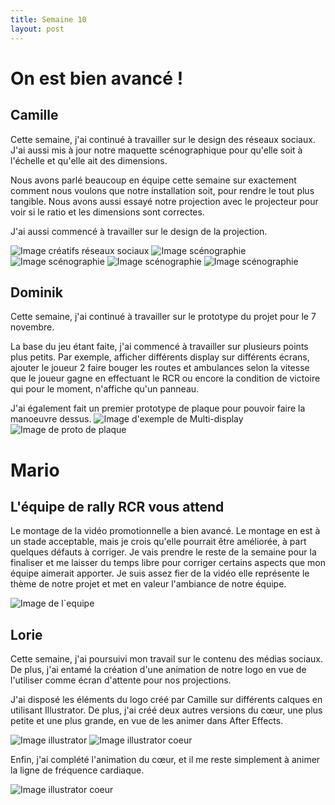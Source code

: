 ```yaml
---
title: Semaine 10
layout: post
---
```


#  On est bien avancé !

## Camille

Cette semaine, j'ai continué à travailler sur le design des réseaux sociaux. J'ai aussi mis à jour notre maquette scénographique pour qu'elle soit à l'échelle et qu'elle ait des dimensions.

Nous avons parlé beaucoup en équipe cette semaine sur exactement comment nous voulons que notre installation soit, pour rendre le tout plus tangible. Nous avons aussi essayé notre projection avec le projecteur pour voir si le ratio et les dimensions sont correctes. 

J'ai aussi commencé à travailler sur le design de la projection.


![Image créatifs réseaux sociaux](../medias/nov1cam1.png)
![Image scénographie](../medias/sceno1.png)
![Image scénographie](../medias/sceno2.png)
![Image scénographie](../medias/sceno3.png)
![Image scénographie](../medias/sceno4.png)

## Dominik
Cette semaine, j'ai continué à travailler sur le prototype du projet pour le 7 novembre.

La base du jeu étant faite, j'ai commencé à travailler sur plusieurs points plus petits. Par exemple, afficher différents display sur différents écrans, ajouter le joueur 2 faire bouger les routes et ambulances selon la vitesse que le joueur gagne en effectuant le RCR ou encore la condition de victoire qui pour le moment, n'affiche qu'un panneau.

J'ai également fait un premier prototype de plaque pour pouvoir faire la manoeuvre dessus.
![Image d'exemple de Multi-display](../medias/multidisplay.png)
![Image de proto de plaque](../medias/plaque.png)

# Mario
## L'équipe de rally RCR vous attend

Le montage de la vidéo promotionnelle a bien avancé. Le montage en est à un stade acceptable, mais je crois qu'elle pourrait être améliorée, à part quelques défauts à corriger. Je vais prendre le reste de la semaine pour la finaliser et me laisser du temps libre pour corriger certains aspects que mon équipe aimerait apporter. Je suis assez fier de la vidéo elle représente le thème de notre projet et met en valeur l'ambiance de notre équipe.

![Image de l`equipe](../medias/equipe.gif)

## Lorie

Cette semaine, j'ai poursuivi mon travail sur le contenu des médias sociaux. De plus, j'ai entamé la création d'une animation de notre logo en vue de l'utiliser comme écran d'attente pour nos projections. 

J'ai disposé les éléments du logo créé par Camille sur différents calques en utilisant Illustrator. De plus, j'ai créé deux autres versions du cœur, une plus petite et une plus grande, en vue de les animer dans After Effects.

![Image illustrator](../medias/illustrator_lb10.png)
![Image illustrator coeur](../medias/heart_lb10.png)


Enfin, j'ai complété l'animation du cœur, et il me reste simplement à animer la ligne de fréquence cardiaque.

![Image illustrator coeur](../medias/logoRCR_lb10.png)




